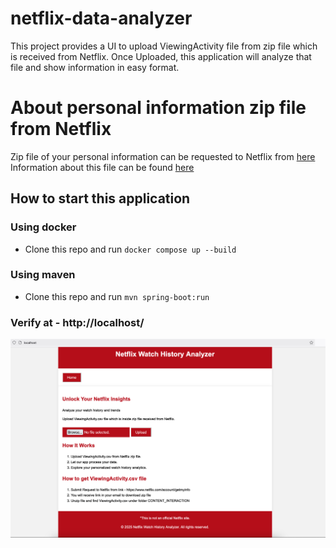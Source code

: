 # netflix-data-analyzer
This project provides a UI to upload ViewingActivity file from zip file which is received from Netflix. 
Once Uploaded, this application will analyze that file and show information in easy format.

# About personal information zip file from Netflix
Zip file of your personal information can be requested to Netflix from [here](https://www.netflix.com/account/getmyinfo)
Information about this file can be found [here](https://www.netflix.com/account/getmyinfo)


## How to start this application

### Using docker
- Clone this repo and run `docker compose up --build`

### Using maven
- Clone this repo and run `mvn spring-boot:run`

### Verify at - http://localhost/

![](home-sample.png)
